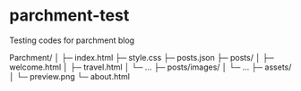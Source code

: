 # parchment-test
Testing codes for parchment blog

Parchment/
│
├─ index.html
├─ style.css
├─ posts.json
├─ posts/
│  ├─ welcome.html
│  ├─ travel.html
│  └─ ...
├─ posts/images/
│  └─ ...
├─ assets/
│  └─ preview.png
└─ about.html
